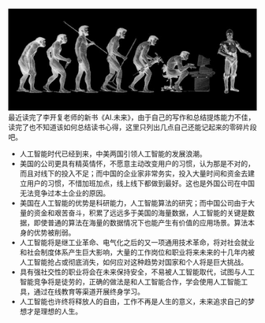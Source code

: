 ![AI](AI.png)   
最近读完了李开复老师的新书《AI.未来》，由于自己的写作和总结提炼能力不佳，读完了也不知道该如何总结读书心得，这里只列出几点自己还能记起来的零碎片段吧。   
* 人工智能时代已经到来，中美两国引领人工智能的发展浪潮。
* 美国的公司更具有精英情怀，不愿意主动改变用户的习惯，认为那是不对的，而且对线下的投入不足；而中国的企业家非常务实，投入大量时间和资金去建立用户的习惯，不惜加班加点，线上线下都做到最好。这也是外国公司在中国无法竞争过本土企业的原因。
* 美国在人工智能的优势是科研能力，人工智能算法的研究；而中国公司由于大量的资金和艰苦奋斗，积累了远远多于美国的海量数据，人工智能的关键是数据，即使普通的算法在海量的数据情况下也能产生有价值的应用场景。算法本身的优势被削弱。
* 人工智能将是继工业革命、电气化之后的又一项通用技术革命，将对社会就业和社会制度体系产生巨大影响，大量的工作岗位和职业将来未来的十几年内被人工智能抢占或彻底消失，如何应对这种趋势对国家和个人将是巨大挑战。
* 具有强社交性的职业将会在未来保持安全，不易被人工智能取代，试图与人工智能竞争将是徒劳的，正确的做法是和人工智能合作，学会使用人工智能工具，通过在线教育等渠道开展终身学习。
* 人工智能也许终将释放人的自由，工作不再是人生的意义，未来追求自己的梦想才是理想的人生。